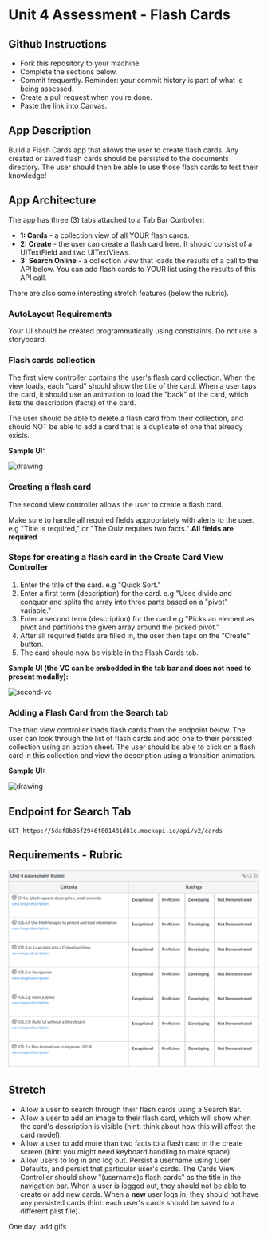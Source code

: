 # Unit 4 Assessment - Flash Cards


## Github Instructions
- Fork this repository to your machine.
- Complete the sections below.
- Commit frequently. Reminder: your commit history is part of what is being assessed.
- Create a pull request when you're done.
- Paste the link into Canvas.

## App Description
Build a Flash Cards app that allows the user to create flash cards. Any created or saved flash cards should be persisted to the documents directory. The user should then be able to use those flash cards to test their knowledge!

## App Architecture

The app has three (3) tabs attached to a Tab Bar Controller:

- **1: Cards** - a collection view of all YOUR flash cards.
- **2: Create** - the user can create a flash card here. It should consist of a UITextField and two UITextViews.
- **3: Search Online** - a collection view that loads the results of a call to the API below. You can add flash cards to YOUR list using the results of this API call.

There are also some interesting stretch features (below the rubric).

### AutoLayout Requirements

Your UI should be created programmatically using constraints. Do not use a storyboard. 

### Flash cards collection
The first view controller contains the user's flash card collection. When the view loads, each "card" should show the title of the card. When a user taps the card, it should use an animation to load the "back" of the card, which lists the description (facts) of the card.

The user should be able to delete a flash card from their collection, and should NOT be able to add a card that is a duplicate of one that already exists.

**Sample UI:**

<img src="./Images/flash-cards-first-vc.gif" alt="drawing" height="500" width="250"/>

### Creating a flash card
The second view controller allows the user to create a flash card. 

Make sure to handle all required fields appropriately with alerts to the user. e.g "Title is required," or "The Quiz requires two facts." **All fields are required**


### Steps for creating a flash card in the Create Card View Controller

1. Enter the title of the card. e.g "Quick Sort."
2. Enter a first term (description) for the card. e.g "Uses divide and conquer and splits the array into three parts based on a "pivot" variable."
3. Enter a second term (description) for the card e.g "Picks an element as pivot and partitions the given array around the picked pivot."
4. After all required fields are filled in, the user then taps on the "Create" button.
5. The card should now be visible in the Flash Cards tab.

**Sample UI (the VC can be embedded in the tab bar and does not need to present modally):**

![second-vc](./Images/flash-cards-second-vc.gif)

### Adding a Flash Card from the Search tab
The third view controller loads flash cards from the endpoint below. The user can look through the list of flash cards and add one to their persisted collection using an action sheet. The user should be able to click on a flash card in this collection and view the description using a transition animation.

**Sample UI:**

<img src="./Images/flash-cards-third-vc.gif" alt="drawing" height="500" width="250"/>

## Endpoint for Search Tab

```
GET https://5daf8b36f2946f001481d81c.mockapi.io/api/v2/cards
```

## Requirements - Rubric

![unitFourAssessmentRubric](./Images/unitFourAssessmentRubric.png)


## Stretch

- Allow a user to search through their flash cards using a Search Bar.
- Allow a user to add an image to their flash card, which will show when the card's description is visible (hint: think about how this will affect the card model).
- Allow a user to add more than two facts to a flash card in the create screen (hint: you might need keyboard handling to make space).
- Allow users to log in and log out. Persist a username using User Defaults, and persist that particular user's cards. The Cards View Controller should show "\(username)s flash cards" as the title in the navigation bar. When a user is logged out, they should not be able to create or add new cards. When a **new** user logs in, they should not have any persisted cards (hint: each user's cards should be saved to a different plist file).

One day: add gifs

